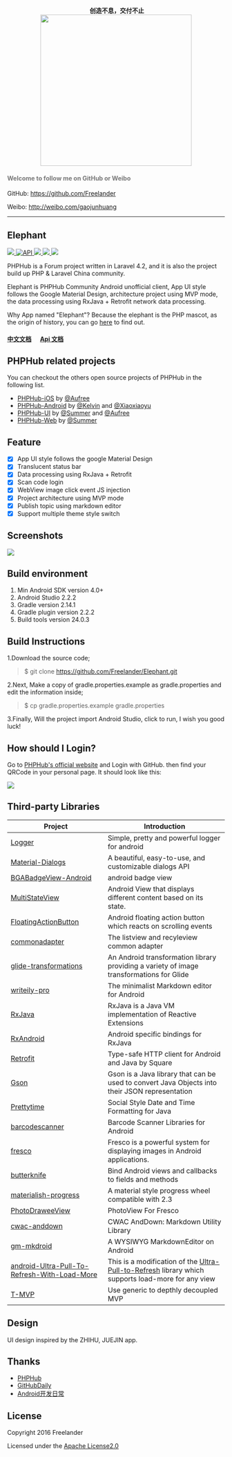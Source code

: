 <p align="center">
  <br>
  <b>创造不息，交付不止</b>
  <br>
  <a href="https://www.yousails.com">
    <img src="https://yousails.com/banners/brand.png" width=350>
  </a>
</p>

<h4>
    <font color="#777">Welcome to follow me on GitHub or Weibo</font>
</h4> 

GitHub: https://github.com/Freelander

Weibo: http://weibo.com/gaojunhuang

---

## Elephant

<p>
    <a href="https://travis-ci.org/Freelander/Elephant">
        <img src="https://travis-ci.org/Freelander/Elephant.svg?branch=master">
    </a>
    <a href="https://android-arsenal.com/api?level=15">
        <img src="https://img.shields.io/badge/API-15%2B-brightgreen.svg?style=flat" border="0" alt="API">
    </a>
    <a href="https://github.com/Freelander/Elephant/blob/master/LICENSE">
        <img src="https://img.shields.io/badge/license-Apache%202.0-brightgreen.svg?style=flat">
    </a>
    <a href="http://weibo.com/gaojunhuang">
        <img src="https://img.shields.io/badge/contact-%40Freelander-orange.svg">
    </a>
    <a href="http://fir.im/elephpant">
        <img src="https://img.shields.io/badge/download-fir.im-blue.svg">
    </a>
</p>

PHPHub is a Forum project written in Laravel 4.2, and it is also the project build up PHP & Laravel China community.

Elephant is PHPHub Community Android unofficial client, App UI style follows the Google Material Design, architecture project using MVP mode, the data processing using RxJava + Retrofit network data processing.

Why App named "Elephant"? Because the elephant is the PHP mascot, as the origin of history, you can go [here](http://www.phpchina.com/blog-56751-183726.html) to find out. 

#### [中文文档](https://github.com/Freelander/Elephant/blob/master/README_ZH.md) &nbsp;&nbsp;&nbsp;&nbsp; [Api 文档](https://laravel-china.org/topics/3097)

## PHPHub related projects

You can checkout the others open source projects of PHPHub in the following list.

* [PHPHub-iOS](https://github.com/Aufree/phphub-ios) by [@Aufree](https://github.com/Aufree)
* [PHPHub-Android](https://github.com/CycloneAxe/phphub-android) by [@Kelvin](https://github.com/CycloneAxe) and [@Xiaoxiaoyu](https://github.com/xiaoxiaoyu)
* [PHPHub-UI](https://github.com/phphub/phphub-ui) by [@Summer](https://github.com/summerblue) and [@Aufree](https://github.com/aufree)
* [PHPHub-Web](https://github.com/summerblue/phphub5) by [@Summer](https://github.com/summerblue)

## Feature

- [x] App UI style follows the google Material Design
- [x] Translucent status bar
- [x] Data processing using RxJava + Retrofit
- [x] Scan code login
- [x] WebView image click event JS injection
- [x] Project architecture using MVP mode
- [x] Publish topic using markdown editor
- [x] Support multiple theme style switch

## Screenshots

![](http://ww1.sinaimg.cn/large/006xB1lsgw1f8ofu9f0s8j31kw1zu1k9.jpg)

## Build environment

1. Min Android SDK version 4.0+
2. Android Studio 2.2.2
3. Gradle version 2.14.1
4. Gradle plugin version 2.2.2
5. Build tools version 24.0.3

## Build Instructions

1.Download the source code;

> $ git clone https://github.com/Freelander/Elephant.git

2.Next, Make a copy of gradle.properties.example as gradle.properties and edit the information inside;

> $ cp gradle.properties.example gradle.properties

3.Finally, Will the project import Android Studio, click to run, I wish you good luck!

## How should I Login?

Go to [PHPHub's official website](https://laravel-china.org/) and Login with GitHub. then find your QRCode in your personal page. It should look like this:

![](https://dn-phphub.qbox.me/uploads/images/201609/05/1/LGYQoWp9kY.png)

## Third-party Libraries

  Project  | Introduction
  -------- | ------
[Logger](https://github.com/orhanobut/logger) | Simple, pretty and powerful logger for android
[Material-Dialogs](https://github.com/afollestad/material-dialogs) | A beautiful, easy-to-use, and customizable dialogs API
[BGABadgeView-Android](https://github.com/bingoogolapple/BGABadgeView-Android) | android badge view
[MultiStateView](https://github.com/Kennyc1012/MultiStateView) | Android View that displays different content based on its state.
[FloatingActionButton](https://github.com/makovkastar/FloatingActionButton) | Android floating action button which reacts on scrolling events
[commonadapter](https://github.com/bboyfeiyu/commonadapter) | The listview and recyleview common adapter
[glide-transformations](https://github.com/wasabeef/glide-transformations) | An Android transformation library providing a variety of image transformations for Glide
[writeily-pro](https://github.com/plafue/writeily-pro) | The minimalist Markdown editor for Android
[RxJava](https://github.com/ReactiveX/RxJava) | RxJava is a Java VM implementation of Reactive Extensions
[RxAndroid](https://github.com/ReactiveX/RxAndroid) | Android specific bindings for RxJava
[Retrofit](https://github.com/square/retrofit) | Type-safe HTTP client for Android and Java by Square
[Gson](https://github.com/google/gson) | Gson is a Java library that can be used to convert Java Objects into their JSON representation
[Prettytime](https://github.com/ocpsoft/prettytime) | Social Style Date and Time Formatting for Java
[barcodescanner](https://github.com/dm77/barcodescanner) | Barcode Scanner Libraries for Android
[fresco](https://github.com/facebook/fresco) | Fresco is a powerful system for displaying images in Android applications.
[butterknife](https://github.com/JakeWharton/butterknife) | Bind Android views and callbacks to fields and methods
[materialish-progress](https://github.com/pnikosis/materialish-progress) |  A material style progress wheel compatible with 2.3
[PhotoDraweeView](https://github.com/ongakuer/PhotoDraweeView) | PhotoView For Fresco
[cwac-anddown](https://github.com/commonsguy/cwac-anddown) | CWAC AndDown: Markdown Utility Library
[gm-mkdroid](https://github.com/geminiwen/gm-mkdroid) | A WYSIWYG MarkdownEditor on Android
[android-Ultra-Pull-To-Refresh-With-Load-More](https://github.com/captainbupt/android-Ultra-Pull-To-Refresh-With-Load-More) | This is a modification of the [Ultra-Pull-to-Refresh](https://github.com/liaohuqiu/android-Ultra-Pull-To-Refresh) library which supports load-more for any view
[T-MVP](https://github.com/north2014/T-MVP) | Use generic to depthly decoupled MVP

## Design

UI design inspired by the ZHIHU, JUEJIN app.

## Thanks

- [PHPHub](https://laravel-china.org/)
- [GitHubDaily](http://weibo.com/GitHubDaily)
- [Android开发日常](http://weibo.com/AndroidDevDaily)

## License

Copyright 2016 Freelander

Licensed under the [Apache License2.0](https://github.com/Freelander/Elephant/blob/master/LICENSE)
